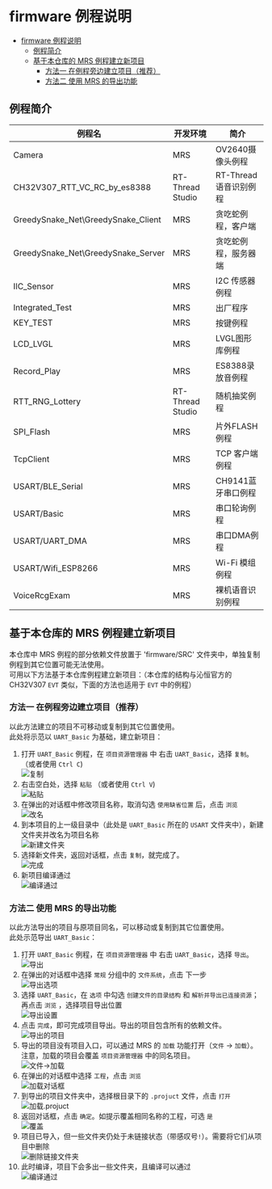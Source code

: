 # firmware 例程说明

- [firmware 例程说明](#firmware-例程说明)
	- [例程简介](#例程简介)
	- [基于本仓库的 MRS 例程建立新项目](#基于本仓库的-mrs-例程建立新项目)
		- [方法一 在例程旁边建立项目（推荐）](#方法一-在例程旁边建立项目推荐)
		- [方法二 使用 MRS 的导出功能](#方法二-使用-mrs-的导出功能)

## 例程简介

| 例程名                             | 开发环境         | 简介                   |
| ---------------------------------- | ---------------- | ---------------------- |
| Camera                             | MRS              | OV2640摄像头例程       |
| CH32V307_RTT_VC_RC_by_es8388       | RT-Thread Studio | RT-Thread 语音识别例程 |
| GreedySnake_Net\GreedySnake_Client | MRS              | 贪吃蛇例程，客户端     |
| GreedySnake_Net\GreedySnake_Server | MRS              | 贪吃蛇例程，服务器端   |
| IIC_Sensor                         | MRS              | I2C 传感器例程         |
| Integrated_Test                    | MRS              | 出厂程序               |
| KEY_TEST                           | MRS              | 按键例程               |
| LCD_LVGL                           | MRS              | LVGL图形库例程         |
| Record_Play                        | MRS              | ES8388录放音例程       |
| RTT_RNG_Lottery                    | RT-Thread Studio | 随机抽奖例程           |
| SPI_Flash                          | MRS              | 片外FLASH例程          |
| TcpClient                          | MRS              | TCP 客户端例程         |
| USART/BLE_Serial                   | MRS              | CH9141蓝牙串口例程     |
| USART/Basic                        | MRS              | 串口轮询例程           |
| USART/UART_DMA                     | MRS              | 串口DMA例程            |
| USART/Wifi_ESP8266                 | MRS              | Wi-Fi 模组例程         |
| VoiceRcgExam                       | MRS              | 裸机语音识别例程       |

## 基于本仓库的 MRS 例程建立新项目

本仓库中 MRS 例程的部分依赖文件放置于 'firmware/SRC' 文件夹中，单独复制例程到其它位置可能无法使用。  
可用以下方法基于本仓库例程建立新项目：（本仓库的结构与沁恒官方的 CH32V307 `EVT` 类似，下面的方法也适用于 `EVT` 中的例程）  

### 方法一 在例程旁边建立项目（推荐）

以此方法建立的项目不可移动或复制到其它位置使用。  
此处将示范以 `UART_Basic` 为基础，建立新项目：

1. 打开 `UART_Basic` 例程，在 `项目资源管理器` 中 右击 `UART_Basic`，选择 `复制`。（或者使用 `Ctrl C`)  
   ![复制](../doc/pic/copy.png)
2. 右击空白处，选择 `粘贴` （或者使用 `Ctrl V`)  
   ![粘贴](../doc/pic/paste.png)
3. 在弹出的对话框中修改项目名称，取消勾选 `使用缺省位置` 后，点击 `浏览`  
   ![改名](../doc/pic/changeName.png)
4. 到本项目的上一级目录中（此处是 `UART_Basic` 所在的 `USART` 文件夹中），新建文件夹并改名为项目名称  
   ![新建文件夹](../doc/pic/newFolder.png)
5. 选择新文件夹，返回对话框，点击 `复制`，就完成了。  
   ![完成](../doc/pic/complete.png)
6. 新项目编译通过  
   ![编译通过](../doc/pic/MRS_buildSuccess.png)

### 方法二 使用 MRS 的导出功能

以此方法导出的项目与原项目同名，可以移动或复制到其它位置使用。  
此处示范导出 `UART_Basic`：

1. 打开 `UART_Basic` 例程，在 `项目资源管理器` 中 右击 `UART_Basic`，选择 `导出`。  
   ![导出](../doc/pic/MRS_export.png)
2. 在弹出的对话框中选择 `常规` 分组中的 `文件系统`，点击 下一步  
   ![导出选项](../doc/pic/MRS_exportSelection.png)
3. 选择 `UART_Basic`，在 `选项` 中勾选 `创建文件的目录结构` 和 `解析并导出已连接资源`；再点击 `浏览` ，选择项目导出位置  
   ![导出设置](../doc/pic/MRS_exportConfig.png)
4. 点击 `完成`，即可完成项目导出。导出的项目包含所有的依赖文件。  
   ![导出的项目](../doc/pic/MRS_exported.png)
5. 导出的项目没有项目入口，可以通过 MRS 的 `加载` 功能打开（`文件` -> `加载`）。注意，加载的项目会覆盖 `项目资源管理器` 中的同名项目。  
   ![文件->加载](../doc/pic/MRS_load.png.png)
6. 在弹出的对话框中选择 `工程`，点击 `浏览`  
   ![加载对话框](../doc/pic/MRS_loadSelection.png)
7. 到导出的项目文件夹中，选择根目录下的 `.projuct` 文件，点击 `打开`  
   ![加载.projuct](../doc/pic/MRS_loadProject.png)
8. 返回对话框，点击 `确定`。如提示覆盖相同名称的工程，可选 `是`  
   ![覆盖](../doc/pic/MRS_loadOverlay.png)
9. 项目已导入，但一些文件夹仍处于未链接状态（带感叹号`!`）。需要将它们从项目中删除  
   ![删除链接文件夹](../doc/pic/MRS_delectUnlinked.png)
10. 此时编译，项目下会多出一些文件夹，且编译可以通过  
   ![编译通过](../doc/pic/MRS_exportSuccess.png)
